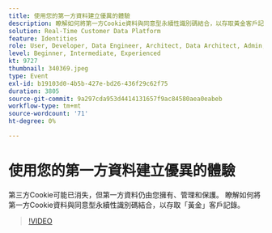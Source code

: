 ```yaml
---
title: 使用您的第一方資料建立優異的體驗
description: 瞭解如何將第一方Cookie資料與同意型永續性識別碼結合，以存取黃金客戶記錄。
solution: Real-Time Customer Data Platform
feature: Identities
role: User, Developer, Data Engineer, Architect, Data Architect, Admin, Leader
level: Beginner, Intermediate, Experienced
kt: 9727
thumbnail: 340369.jpeg
type: Event
exl-id: b19103d0-4b5b-427e-bd26-436f29c62f75
duration: 3805
source-git-commit: 9a297cda953d4414131657f9ac84580aea0eabeb
workflow-type: tm+mt
source-wordcount: '71'
ht-degree: 0%

---
```


# 使用您的第一方資料建立優異的體驗

第三方Cookie可能已消失，但第一方資料仍由您擁有、管理和保護。 瞭解如何將第一方Cookie資料與同意型永續性識別碼結合，以存取「黃金」客戶記錄。

>[!VIDEO](https://video.tv.adobe.com/v/340369/?quality=12&learn=on)
